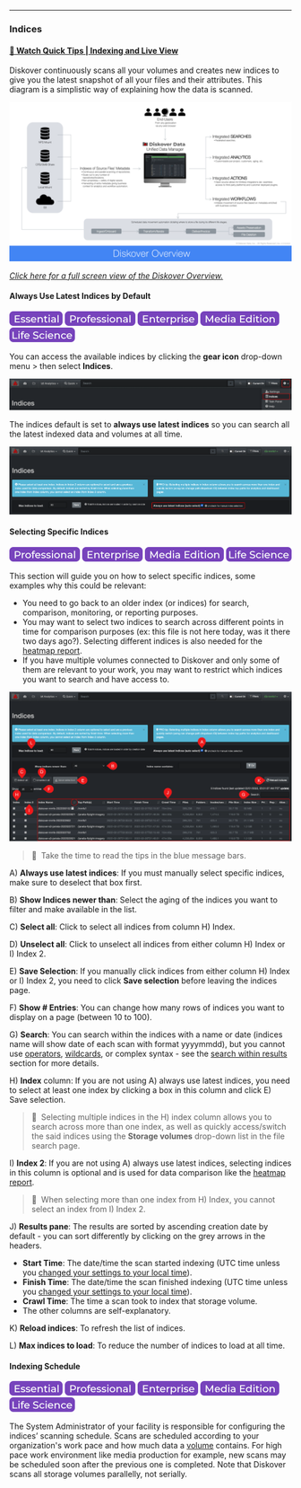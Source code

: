 <p id="indices"></p>

___
### Indices

#### [🍿 Watch Quick Tips | Indexing and Live View](https://vimeo.com/767272643)

Diskover continuously scans all your volumes and creates new indices to give you the latest snapshot of all your files and their attributes. This diagram is a simplistic way of explaining how the data is scanned.

![Image: Architecture Overview](images/diagram_diskover_architecture_overview_for_endusers.png)

_[Click here for a full screen view of the Diskover Overview.](images/diagram_diskover_architecture_overview_for_endusers.png)_

#### Always Use Latest Indices by Default

![Image: Essential Edition Label](images/button_edition_essential.png)&nbsp;![Image: Professional Edition Label](images/button_edition_professional.png)&nbsp;![Image: Enterprise Edition Label](images/button_edition_enterprise.png)&nbsp;![Image: AJA Diskover Media Edition Label](images/button_edition_media.png)&nbsp;![Image: Life Science Edition Label](images/button_edition_life_science.png)

You can access the available indices by clicking the  **gear icon** drop-down menu > then select **Indices**.

![Image: Accessing the Indices Page](images/image_menu_gear_icon_selection_indices.png)

The indices default is set to **always use latest indices** so you can search all the latest indexed data and volumes at all time. 

![Image: Always Use Latest Indices](images/image_indices_always_use_latest_indices.png)

<p id="index_selection"></p>

#### Selecting Specific Indices

![Image: Professional Edition Label](images/button_edition_professional.png)&nbsp;![Image: Enterprise Edition Label](images/button_edition_enterprise.png)&nbsp;![Image: AJA Diskover Media Edition Label](images/button_edition_media.png)&nbsp;![Image: Life Science Edition Label](images/button_edition_life_science.png)

This section will guide you on how to select specific indices, some examples why this could be relevant:

- You need to go back to an older index (or indices) for search, comparison, monitoring, or reporting purposes.
- You may want to select two indices to search across different points in time for comparison purposes (ex: this file is not here today, was it there two days ago?). Selecting different indices is also needed for the [heatmap report](#heatmap).
- If you have multiple volumes connected to Diskover and only some of them are relevant to your work, you may want to restrict which indices you want to search and have access to.

![Image: Indices Overview](images/image_indices_overview.png)

>🔆 &nbsp;Take the time to read the tips in the blue message bars.

A) **Always use latest indices**: If you must manually select specific indices, make sure to deselect that box first.

B) **Show Indices newer than**: Select the aging of the indices you want to filter and make available in the list.

C) **Select all**: Click to select all indices from column H) Index.

D) **Unselect all**: Click to unselect all indices from either column H) Index or I) Index 2.

E) **Save Selection**: If you manually click indices from either column H) Index or I) Index 2, you need to click  **Save selection**  before leaving the indices page.

F) **Show # Entries**: You can change how many rows of indices you want to display on a page (between 10 to 100).

G) **Search**: You can search within the indices with a name or date (indices name will show date of each scan with format yyyymmdd), but you cannot use [operators](#operators), [wildcards](#wildcards), or complex syntax - see the [search within results](#search_within_results) section for more details.

H) **Index** column: If you are not using A) always use latest indices, you need to select at least one index by clicking a box in this column and click E) Save selection.

>🔆 &nbsp;Selecting multiple indices in the H) index column allows you to search across more than one index, as well as quickly access/switch the said indices using the  **Storage volumes**  drop-down list in the file search page.

I) **Index 2**: If you are not using A) always use latest indices, selecting indices in this column is optional and is used for data comparison like the [heatmap report](#heatmap).

>🔆 &nbsp;When selecting more than one index from H) Index, you cannot select an index from I) Index 2.

J) **Results pane**: The results are sorted by ascending creation date by default - you can sort differently by clicking on the grey arrows in the headers.
  - **Start Time**: The date/time the scan started indexing (UTC time unless you [changed your settings to your local time](#time)).
  - **Finish Time**: The date/time the scan finished indexing (UTC time unless you [changed your settings to your local time](#time)).
  - **Crawl Time**: The time a scan took to index that storage volume.
  - The other columns are self-explanatory.

K) **Reload indices**: To refresh the list of indices.

L) **Max indices to load**: To reduce the number of indices to load at all time.

#### Indexing Schedule

![Image: Essential Edition Label](images/button_edition_essential.png)&nbsp;![Image: Professional Edition Label](images/button_edition_professional.png)&nbsp;![Image: Enterprise Edition Label](images/button_edition_enterprise.png)&nbsp;![Image: AJA Diskover Media Edition Label](images/button_edition_media.png)&nbsp;![Image: Life Science Edition Label](images/button_edition_life_science.png)

The System Administrator of your facility is responsible for configuring the indices’ scanning schedule. Scans are scheduled according to your organization's work pace and how much data a [volume](#storage_volume) contains. For high pace work environment like media production for example, new scans may be scheduled soon after the previous one is completed. Note that Diskover scans all storage volumes parallelly, not serially.
